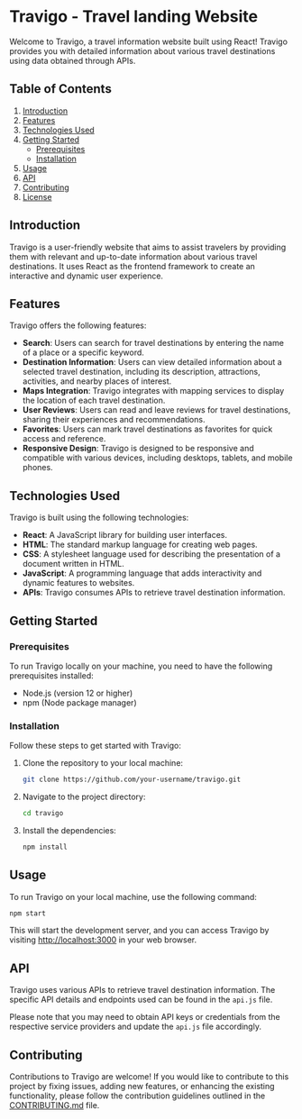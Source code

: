 # Travigo - Travel landing Website
Welcome to Travigo, a travel information website built using React! Travigo provides you with detailed information about various travel destinations using data obtained through APIs.

## Table of Contents

1. [Introduction](#introduction)
2. [Features](#features)
3. [Technologies Used](#technologies-used)
4. [Getting Started](#getting-started)
    - [Prerequisites](#prerequisites)
    - [Installation](#installation)
5. [Usage](#usage)
6. [API](#api)
7. [Contributing](#contributing)
8. [License](#license)

## Introduction

Travigo is a user-friendly website that aims to assist travelers by providing them with relevant and up-to-date information about various travel destinations. It uses React as the frontend framework to create an interactive and dynamic user experience.

## Features

Travigo offers the following features:

- **Search**: Users can search for travel destinations by entering the name of a place or a specific keyword.
- **Destination Information**: Users can view detailed information about a selected travel destination, including its description, attractions, activities, and nearby places of interest.
- **Maps Integration**: Travigo integrates with mapping services to display the location of each travel destination.
- **User Reviews**: Users can read and leave reviews for travel destinations, sharing their experiences and recommendations.
- **Favorites**: Users can mark travel destinations as favorites for quick access and reference.
- **Responsive Design**: Travigo is designed to be responsive and compatible with various devices, including desktops, tablets, and mobile phones.

## Technologies Used

Travigo is built using the following technologies:

- **React**: A JavaScript library for building user interfaces.
- **HTML**: The standard markup language for creating web pages.
- **CSS**: A stylesheet language used for describing the presentation of a document written in HTML.
- **JavaScript**: A programming language that adds interactivity and dynamic features to websites.
- **APIs**: Travigo consumes APIs to retrieve travel destination information.

## Getting Started

### Prerequisites

To run Travigo locally on your machine, you need to have the following prerequisites installed:

- Node.js (version 12 or higher)
- npm (Node package manager)

### Installation

Follow these steps to get started with Travigo:

1. Clone the repository to your local machine:

   ```bash
   git clone https://github.com/your-username/travigo.git
   ```

2. Navigate to the project directory:

   ```bash
   cd travigo
   ```

3. Install the dependencies:

   ```bash
   npm install
   ```

## Usage

To run Travigo on your local machine, use the following command:

```bash
npm start
```

This will start the development server, and you can access Travigo by visiting [http://localhost:3000](http://localhost:3000) in your web browser.

## API

Travigo uses various APIs to retrieve travel destination information. The specific API details and endpoints used can be found in the `api.js` file.

Please note that you may need to obtain API keys or credentials from the respective service providers and update the `api.js` file accordingly.

## Contributing

Contributions to Travigo are welcome! If you would like to contribute to this project by fixing issues, adding new features, or enhancing the existing functionality, please follow the contribution guidelines outlined in the [CONTRIBUTING.md](CONTRIBUTING.md) file.
